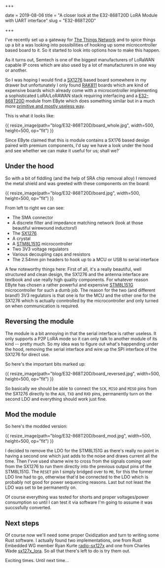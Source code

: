 +++

date = 2019-08-06
title = "A closer look at the E32-868T20D LoRA Module with UART interface"
slug = "E32-868T20D"

+++

I've recently set up a gateway for [The Things Network] and to spice things up
a bit a was looking into possibilities of hooking up some microcontroller based
board to it. So it started to look into options how to make this happen.

<!-- more -->

As it turns out, Semtech is one of the biggest manufacturers of LoRaWAN capable
IP cores which are also used by a lot of manufacturers in one way or another.

So I was hoping I would find a [SX1276] based board somewhere in my
drawer but unfortunately I only found [RAK811] boards which are kind of
expensive boards which already come with a microcontroller implementing a
sophisticated LoRA/LoRAWAN stack requiring interfacing and a [E32-868T20D]
module from EByte which does something similar but in a much more [primitive
and mostly useless way][E32-868T20D manual].

This is what it looks like:

{{ resize_image(path="blog/E32-868T20D/board_whole.jpg", width=500, height=500, op="fit") }}

Since EByte claimed that this is module contains a SX176 based design paired
with premium components, I'd say we have a look under the hood and see whether
we can make it useful for us; shall we?`

## Under the hood

So with a bit of fiddling (and the help of SRA chip removal alloy) I removed
the metal shield and was greeted with these components on the board:

{{ resize_image(path="blog/E32-868T20D/board.jpg", width=500, height=500, op="fit") }}

From left to right we can see:

* The SMA connector
* A discrete filter and impedance matching network (look at those beautiful wirewound inductors!)
* The [SX1276]
* A crystal
* A [STM8L151G] microcontroller
* Two 3V3 voltage regulators
* Various decoupling caps and resistors
* The 2.54mm pin headers to hook up to a MCU or USB to serial interface

A few noteworthy things here: First of all, it's a really beautiful, well
structured and clean design, the SX1276 and the antenna interface are textbook
and use really high quality components. For whatever reason EByte has chosen
a rather powerful and expensive [STM8L151G] microcontroller for such a dumb
job. The reason for the two (and different brand!) 3V3 regulators is that one
is for the MCU and the other one for the SX1276 which is actually conntrolled
by the microcontroller and only turned on when communication is required.

## Reversing the module

The module is a bit annoying in that the serial interface is rather useless. It
only supports a P2P LoRA mode so it can only talk to another module of its kind
-- pretty much. So my idea was to figure out what's happending under the hood,
removing the serial interface and wire up the SPI interface of the SX1276 for
direct use. 

So here's the important bits marked up:

{{ resize_image(path="blog/E32-868T20D/board_reversed.jpg", width=500, height=500, op="fit") }}

So basically we should be able to connect the `SCK`, `MISO` and `MISO` pins
from the SX1276 directly to the `AUX`, `TXD` and `RXD` pins, permanently turn
on the second LDO and everything should work just fine.

## Mod the module

So here's the modded version:

{{ resize_image(path="blog/E32-868T20D/board_mod.jpg", width=500, height=500, op="fit") }}

I decided to remove the LDO for the STM8L151G as there's really no point in
having a second one which just adds to the noise and draws current all the
time. Then I'vve used shame wire to cross from the signals coming over from the
SX1276 to run them directly into the previous output pins of the STM8L151G. 
The `RESET` pin I simply bridged over to `M0`, for this the former LDO line had
to go, otherwise that'd be connected to the LDO which is probably not good
for power sequencing reasons. Last but not least the LDO was set to be
permanently on.

Of course everything was tested for shorts and proper voltages/power
consumption so until I can test it via software I'm going to assume it was
succssfully converted.

## Next steps

Of course now we'll need some proper Oxidization and turn to writing some Rust
software. I actually found two implementations, one from Rust Embedded WG
member Ryan Kurte [radio-sx127x] and one from Charles Wade [sx127x_lora]. So
all that there's left to do is try them out.

Exciting times. Until next time...

[E32-868T20D]: http://www.ebyte.com/en/product-view-news.aspx?id=132
[SX1276]: https://www.semtech.com/products/wireless-rf/lora-transceivers/SX1276
[STM8L151G]: https://www.st.com/resource/en/datasheet/stm8l151g6.pdf
[RAK811]: https://doc.rakwireless.com/datasheet/rakproducts/rak811-lora-module-datasheet
[The Things Network]: https://www.thethingsnetwork.org/
[E32-868T20D manual]: http://www.ebyte.com/en/downpdf.aspx?id=132
[radio-sx127x]: https://crates.io/crates/radio-sx127x
[sx127x_lora]: https://crates.io/crates/sx127x_lora


